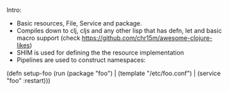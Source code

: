 Intro:

* Basic resources, File, Service and package.
* Compiles down to clj, cljs and any other lisp that has defn, let and basic macro support (check https://github.com/chr15m/awesome-clojure-likes)
* SHIM is used for defining the the resource implementation
* Pipelines are used to construct namespaces:

 (defn setup-foo
   (run (package "foo") | (template "/etc/foo.conf") | (service "foo" :restart)))
